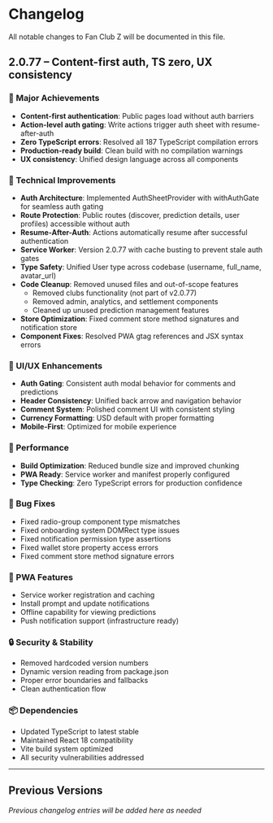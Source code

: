 # Changelog

All notable changes to Fan Club Z will be documented in this file.

## 2.0.77 – Content-first auth, TS zero, UX consistency

### 🎯 Major Achievements
- **Content-first authentication**: Public pages load without auth barriers
- **Action-level auth gating**: Write actions trigger auth sheet with resume-after-auth
- **Zero TypeScript errors**: Resolved all 187 TypeScript compilation errors
- **Production-ready build**: Clean build with no compilation warnings
- **UX consistency**: Unified design language across all components

### 🔧 Technical Improvements
- **Auth Architecture**: Implemented AuthSheetProvider with withAuthGate for seamless auth gating
- **Route Protection**: Public routes (discover, prediction details, user profiles) accessible without auth
- **Resume-After-Auth**: Actions automatically resume after successful authentication
- **Service Worker**: Version 2.0.77 with cache busting to prevent stale auth gates
- **Type Safety**: Unified User type across codebase (username, full_name, avatar_url)
- **Code Cleanup**: Removed unused files and out-of-scope features
  - Removed clubs functionality (not part of v2.0.77)
  - Removed admin, analytics, and settlement components
  - Cleaned up unused prediction management features
- **Store Optimization**: Fixed comment store method signatures and notification store
- **Component Fixes**: Resolved PWA gtag references and JSX syntax errors

### 🎨 UI/UX Enhancements
- **Auth Gating**: Consistent auth modal behavior for comments and predictions
- **Header Consistency**: Unified back arrow and navigation behavior
- **Comment System**: Polished comment UI with consistent styling
- **Currency Formatting**: USD default with proper formatting
- **Mobile-First**: Optimized for mobile experience

### 🚀 Performance
- **Build Optimization**: Reduced bundle size and improved chunking
- **PWA Ready**: Service worker and manifest properly configured
- **Type Checking**: Zero TypeScript errors for production confidence

### 🐛 Bug Fixes
- Fixed radio-group component type mismatches
- Fixed onboarding system DOMRect type issues
- Fixed notification permission type assertions
- Fixed wallet store property access errors
- Fixed comment store method signature errors

### 📱 PWA Features
- Service worker registration and caching
- Install prompt and update notifications
- Offline capability for viewing predictions
- Push notification support (infrastructure ready)

### 🔒 Security & Stability
- Removed hardcoded version numbers
- Dynamic version reading from package.json
- Proper error boundaries and fallbacks
- Clean authentication flow

### 📦 Dependencies
- Updated TypeScript to latest stable
- Maintained React 18 compatibility
- Vite build system optimized
- All security vulnerabilities addressed

---

## Previous Versions

*Previous changelog entries will be added here as needed*
